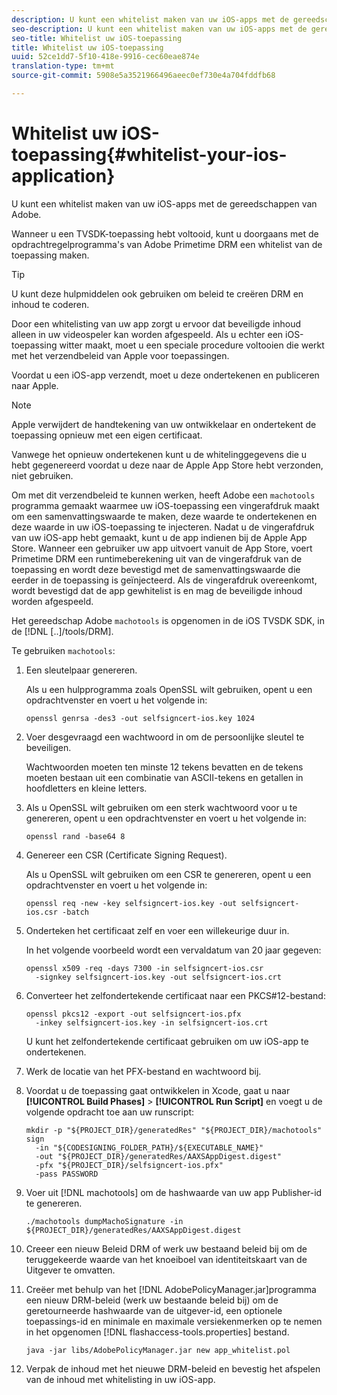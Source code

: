 ```yaml
---
description: U kunt een whitelist maken van uw iOS-apps met de gereedschappen van Adobe.
seo-description: U kunt een whitelist maken van uw iOS-apps met de gereedschappen van Adobe.
seo-title: Whitelist uw iOS-toepassing
title: Whitelist uw iOS-toepassing
uuid: 52ce1dd7-5f10-418e-9916-cec60eae874e
translation-type: tm+mt
source-git-commit: 5908e5a3521966496aeec0ef730e4a704fddfb68

---
```



# Whitelist uw iOS-toepassing{#whitelist-your-ios-application}

U kunt een whitelist maken van uw iOS-apps met de gereedschappen van Adobe.

Wanneer u een TVSDK-toepassing hebt voltooid, kunt u doorgaans met de opdrachtregelprogramma&#39;s van Adobe Primetime DRM een whitelist van de toepassing maken.

>[!TIP]
>
>U kunt deze hulpmiddelen ook gebruiken om beleid te creëren DRM en inhoud te coderen.

Door een whitelisting van uw app zorgt u ervoor dat beveiligde inhoud alleen in uw videospeler kan worden afgespeeld. Als u echter een iOS-toepassing witter maakt, moet u een speciale procedure voltooien die werkt met het verzendbeleid van Apple voor toepassingen.

Voordat u een iOS-app verzendt, moet u deze ondertekenen en publiceren naar Apple.

>[!NOTE]
>
>Apple verwijdert de handtekening van uw ontwikkelaar en ondertekent de toepassing opnieuw met een eigen certificaat.

Vanwege het opnieuw ondertekenen kunt u de whitelinggegevens die u hebt gegenereerd voordat u deze naar de Apple App Store hebt verzonden, niet gebruiken.

Om met dit verzendbeleid te kunnen werken, heeft Adobe een `machotools` programma gemaakt waarmee uw iOS-toepassing een vingerafdruk maakt om een samenvattingswaarde te maken, deze waarde te ondertekenen en deze waarde in uw iOS-toepassing te injecteren. Nadat u de vingerafdruk van uw iOS-app hebt gemaakt, kunt u de app indienen bij de Apple App Store. Wanneer een gebruiker uw app uitvoert vanuit de App Store, voert Primetime DRM een runtimeberekening uit van de vingerafdruk van de toepassing en wordt deze bevestigd met de samenvattingswaarde die eerder in de toepassing is geïnjecteerd. Als de vingerafdruk overeenkomt, wordt bevestigd dat de app gewhitelist is en mag de beveiligde inhoud worden afgespeeld.

Het gereedschap Adobe `machotools` is opgenomen in de iOS TVSDK SDK, in de [!DNL [..]/tools/DRM].

Te gebruiken `machotools`:

1. Een sleutelpaar genereren.

   Als u een hulpprogramma zoals OpenSSL wilt gebruiken, opent u een opdrachtvenster en voert u het volgende in:

   ```
   openssl genrsa -des3 -out selfsigncert-ios.key 1024
   ```

1. Voer desgevraagd een wachtwoord in om de persoonlijke sleutel te beveiligen.

   Wachtwoorden moeten ten minste 12 tekens bevatten en de tekens moeten bestaan uit een combinatie van ASCII-tekens en getallen in hoofdletters en kleine letters.
1. Als u OpenSSL wilt gebruiken om een sterk wachtwoord voor u te genereren, opent u een opdrachtvenster en voert u het volgende in:

   ```
   openssl rand -base64 8
   ```

1. Genereer een CSR (Certificate Signing Request).

   Als u OpenSSL wilt gebruiken om een CSR te genereren, opent u een opdrachtvenster en voert u het volgende in:

   ```
   openssl req -new -key selfsigncert-ios.key -out selfsigncert-ios.csr -batch
   ```

1. Onderteken het certificaat zelf en voer een willekeurige duur in.

   In het volgende voorbeeld wordt een vervaldatum van 20 jaar gegeven:

   ```
   openssl x509 -req -days 7300 -in selfsigncert-ios.csr  
     -signkey selfsigncert-ios.key -out selfsigncert-ios.crt
   ```

1. Converteer het zelfondertekende certificaat naar een PKCS#12-bestand:

   ```
   openssl pkcs12 -export -out selfsigncert-ios.pfx  
     -inkey selfsigncert-ios.key -in selfsigncert-ios.crt
   ```

   U kunt het zelfondertekende certificaat gebruiken om uw iOS-app te ondertekenen.

1. Werk de locatie van het PFX-bestand en wachtwoord bij.
1. Voordat u de toepassing gaat ontwikkelen in Xcode, gaat u naar **[!UICONTROL Build Phases]** > **[!UICONTROL Run Script]** en voegt u de volgende opdracht toe aan uw runscript:

   ```
   mkdir -p "${PROJECT_DIR}/generatedRes" "${PROJECT_DIR}/machotools" sign  
     -in "${CODESIGNING_FOLDER_PATH}/${EXECUTABLE_NAME}"  
     -out "${PROJECT_DIR}/generatedRes/AAXSAppDigest.digest"  
     -pfx "${PROJECT_DIR}/selfsigncert-ios.pfx"  
     -pass PASSWORD
   ```

1. Voer uit [!DNL machotools] om de hashwaarde van uw app Publisher-id te genereren.

   ```
   ./machotools dumpMachoSignature -in ${PROJECT_DIR}/generatedRes/AAXSAppDigest.digest
   ```

1. Creeer een nieuw Beleid DRM of werk uw bestaand beleid bij om de teruggekeerde waarde van het knoeiboel van identiteitskaart van de Uitgever te omvatten.
1. Creëer met behulp van het [!DNL AdobePolicyManager.jar]programma een nieuw DRM-beleid (werk uw bestaande beleid bij) om de geretourneerde hashwaarde van de uitgever-id, een optionele toepassings-id en minimale en maximale versiekenmerken op te nemen in het opgenomen [!DNL flashaccess-tools.properties] bestand.

   ```
   java -jar libs/AdobePolicyManager.jar new app_whitelist.pol
   ```

1. Verpak de inhoud met het nieuwe DRM-beleid en bevestig het afspelen van de inhoud met whitelisting in uw iOS-app.

